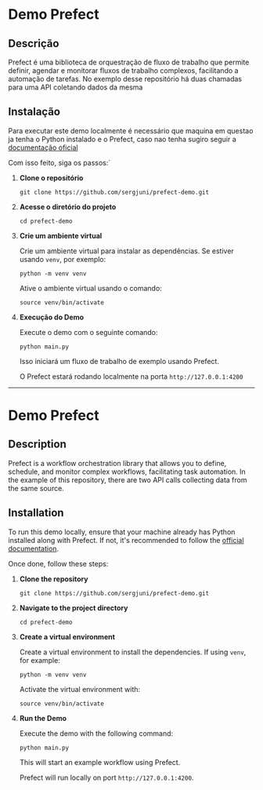 # Demo Prefect

## Descrição

Prefect é uma biblioteca de orquestração de fluxo de trabalho que permite definir, agendar e monitorar fluxos de trabalho complexos, facilitando a automação de tarefas.
No exemplo desse repositório há duas chamadas para uma API coletando dados da mesma


## Instalação

Para executar este demo localmente é necessário que maquina em questao ja tenha o Python instalado e o Prefect, caso nao tenha sugiro seguir a [documentação oficial](https://docs.prefect.io/latest/tutorial/)

Com isso feito, siga os passos:`

1.  **Clone o repositório**
        
    `git clone https://github.com/sergjuni/prefect-demo.git` 
    
2.  **Acesse o diretório do projeto**
    
    `cd prefect-demo` 
    
3.  **Crie um ambiente virtual**
    
    Crie um ambiente virtual para instalar as dependências. Se estiver usando `venv`, por exemplo:
  
    ``python -m venv venv`` 
	   
	   Ative o ambiente virtual usando o comando:
	   
	   ``source venv/bin/activate``
     
    
4.  **Execução do Demo**
    
    Execute o demo com o seguinte comando:
        
    `python main.py` 
    
    Isso iniciará um fluxo de trabalho de exemplo usando Prefect.

	O Prefect estará rodando localmente na porta ```http://127.0.0.1:4200```

_________


# Demo Prefect

## Description

Prefect is a workflow orchestration library that allows you to define, schedule, and monitor complex workflows, facilitating task automation. In the example of this repository, there are two API calls collecting data from the same source.

## Installation

To run this demo locally, ensure that your machine already has Python installed along with Prefect. If not, it's recommended to follow the [official documentation](https://docs.prefect.io/latest/tutorial/).

Once done, follow these steps:

1.  **Clone the repository**
    
    `git clone https://github.com/sergjuni/prefect-demo.git` 
    
2.  **Navigate to the project directory**
    
    `cd prefect-demo` 
    
3.  **Create a virtual environment**
    
    Create a virtual environment to install the dependencies. If using `venv`, for example:
        
    `python -m venv venv` 
    
    Activate the virtual environment with:
    
    `source venv/bin/activate` 
    
4.  **Run the Demo**
    
    Execute the demo with the following command:
    
    `python main.py` 
    
    This will start an example workflow using Prefect.
    
    Prefect will run locally on port `http://127.0.0.1:4200`.
   
    
